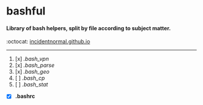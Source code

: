 # bashful
#### Library of bash helpers, split by file according to subject matter.
:octocat: [incidentnormal.github.io](https://incidentnormal.github.io)
- - - -
1. [x] *.bash_vpn*
2. [x] *.bash_parse*
3. [x] *.bash_geo*
4. [ ] *.bash_cp*
5. [ ] *.bash_stat*
- [x] **.bashrc**
